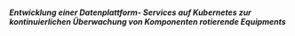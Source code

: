 ##### Entwicklung einer Datenplattform- Services auf Kubernetes zur kontinuierlichen Überwachung von Komponenten rotierende Equipments 